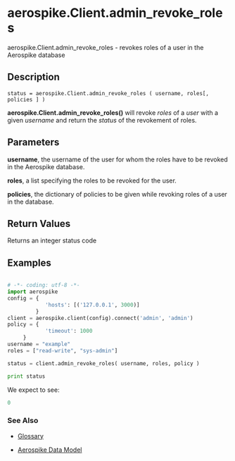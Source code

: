 
# aerospike.Client.admin_revoke_roles

aerospike.Client.admin_revoke_roles - revokes roles of a user in the Aerospike database

## Description

```
status = aerospike.Client.admin_revoke_roles ( username, roles[, policies ] )

```

**aerospike.Client.admin_revoke_roles()** will revoke *roles* of a *user* with a given *username* and return the *status* of the revokement of roles.   

## Parameters

**username**, the username of the user for whom the roles have to be revoked in
the Aerospike database.

**roles**, a list specifying the roles to be revoked for the user.

**policies**, the dictionary of policies to be given while revoking roles of a user in the database.

## Return Values
Returns an integer status code

## Examples

```python

# -*- coding: utf-8 -*-
import aerospike
config = {
            'hosts': [('127.0.0.1', 3000)]
         }
client = aerospike.client(config).connect('admin', 'admin')
policy = {
            'timeout': 1000
	 }
username = "example"
roles = ["read-write", "sys-admin"]

status = client.admin_revoke_roles( username, roles, policy )

print status

```

We expect to see:

```python
0
```



### See Also



- [Glossary](http://www.aerospike.com/docs/guide/glossary.html)

- [Aerospike Data Model](http://www.aerospike.com/docs/architecture/data-model.html)
